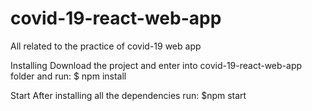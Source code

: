 # covid-19-react-web-app
All related to the practice of covid-19 web app

Installing
Download the project and enter into covid-19-react-web-app folder and run:
$ npm install

Start
After installing all the dependencies run: 
$npm start
